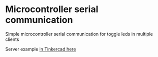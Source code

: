 # Microcontroller serial communication

Simple microcontroller serial communication for toggle leds in multiple clients

Server example [in Tinkercad here](https://www.tinkercad.com/things/7bOa07NgkF4-mc-serial-server-example)
